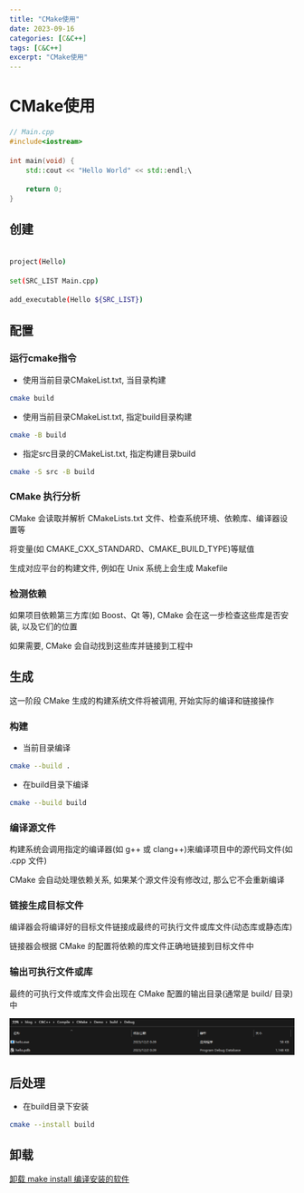 ```yaml
---
title: "CMake使用"
date: 2023-09-16
categories: [C&C++]
tags: [C&C++]
excerpt: "CMake使用"
---
```


# CMake使用

```cpp
// Main.cpp
#include<iostream>

int main(void) {
    std::cout << "Hello World" << std::endl;\

    return 0;
}
```

## 创建

```sh

project(Hello)

set(SRC_LIST Main.cpp)

add_executable(Hello ${SRC_LIST})
```

## 配置

### 运行cmake指令

- 使用当前目录CMakeList.txt, 当目录构建

```sh
cmake build
```

- 使用当前目录CMakeList.txt, 指定build目录构建

```sh
cmake -B build
```

- 指定src目录的CMakeList.txt, 指定构建目录build

```sh
cmake -S src -B build
```

### CMake 执行分析

CMake 会读取并解析 CMakeLists.txt 文件、检查系统环境、依赖库、编译器设置等

将变量(如 CMAKE_CXX_STANDARD、CMAKE_BUILD_TYPE)等赋值

生成对应平台的构建文件, 例如在 Unix 系统上会生成 Makefile

### 检测依赖

如果项目依赖第三方库(如 Boost、Qt 等), CMake 会在这一步检查这些库是否安装, 以及它们的位置

如果需要, CMake 会自动找到这些库并链接到工程中

## 生成

这一阶段 CMake 生成的构建系统文件将被调用, 开始实际的编译和链接操作

### 构建

- 当前目录编译

```sh
cmake --build .
```

- 在build目录下编译

```sh
cmake --build build
```

### 编译源文件

构建系统会调用指定的编译器(如 g++ 或 clang++)来编译项目中的源代码文件(如 .cpp 文件)

CMake 会自动处理依赖关系, 如果某个源文件没有修改过, 那么它不会重新编译

### 链接生成目标文件

编译器会将编译好的目标文件链接成最终的可执行文件或库文件(动态库或静态库)

链接器会根据 CMake 的配置将依赖的库文件正确地链接到目标文件中

### 输出可执行文件或库

最终的可执行文件或库文件会出现在 CMake 配置的输出目录(通常是 build/ 目录)中

![](https://raw.githubusercontent.com/dmjcb/SelfImgur/main/20231202004223.png)

## 后处理

- 在build目录下安装

```sh
cmake --install build
```

## 卸载

[卸载 make install 编译安装的软件](https://blog.csdn.net/reasonyuanrobot/article/details/106732047)